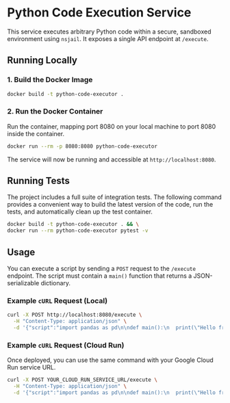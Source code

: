 # Python Code Execution Service

This service executes arbitrary Python code within a secure, sandboxed environment using `nsjail`. It exposes a single API endpoint at `/execute`.

## Running Locally

### 1. Build the Docker Image

```bash
docker build -t python-code-executor .
```

### 2. Run the Docker Container

Run the container, mapping port 8080 on your local machine to port 8080 inside the container.

```bash
docker run --rm -p 8080:8080 python-code-executor
```

The service will now be running and accessible at `http://localhost:8080`.

## Running Tests

The project includes a full suite of integration tests. The following command provides a convenient way to build the latest version of the code, run the tests, and automatically clean up the test container.

```bash
docker build -t python-code-executor . && \
docker run --rm python-code-executor pytest -v
```

## Usage

You can execute a script by sending a `POST` request to the `/execute` endpoint. The script must contain a `main()` function that returns a JSON-serializable dictionary.

### Example `cURL` Request (Local)

```bash
curl -X POST http://localhost:8080/execute \
  -H "Content-Type: application/json" \
  -d '{"script":"import pandas as pd\n\ndef main():\n  print(\"Hello from stdout!\")\n  df = pd.DataFrame([{\"a\": 1, \"b\": 2}])\n  return {\"result\": df.to_dict()}"}'
```

### Example `cURL` Request (Cloud Run)

Once deployed, you can use the same command with your Google Cloud Run service URL.

```bash
curl -X POST YOUR_CLOUD_RUN_SERVICE_URL/execute \
  -H "Content-Type: application/json" \
  -d '{"script":"import pandas as pd\n\ndef main():\n  print(\"Hello from stdout!\")\n  df = pd.DataFrame([{\"a\": 1, \"b\": 2}])\n  return {\"result\": df.to_dict()}"}'